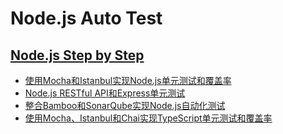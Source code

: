 Node.js Auto Test
====
## [Node.js Step by Step](https://blog.csdn.net/prufeng/column/info/28665)
- [使用Mocha和Istanbul实现Node.js单元测试和覆盖率](https://blog.csdn.net/prufeng/article/details/83043246) 
- [Node.js RESTful API和Express单元测试](https://blog.csdn.net/prufeng/article/details/83869939)
- [整合Bamboo和SonarQube实现Node.js自动化测试](https://blog.csdn.net/prufeng/article/details/83119747)
- [使用Mocha、Istanbul和Chai实现TypeScript单元测试和覆盖率](https://blog.csdn.net/prufeng/article/details/83626516)

